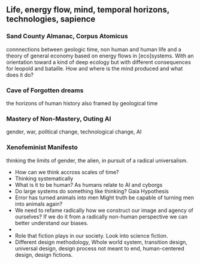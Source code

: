 ## Life, energy flow, mind, temporal horizons, technologies, sapience

### Sand County Almanac, Corpus Atomicus
connnections between geologic time, non human and human life and a theory of general economy based on energy flows in [eco]systems. With an orientation toward a kind of deep ecology but with different consequences for leopold and bataille. How and where is the mind produced and what does it do? 

### Cave of Forgotten dreams
the horizons of human history also framed by geological time

### Mastery of Non-Mastery, Outing AI
gender, war, political change, technological change, AI

### Xenofeminist Manifesto
thinking the limits of gender, the alien, in pursuit of a radical universalism.


- How can we think accross scales of time?
- Thinking systematically
- What is it to be human? As humans relate to AI and cyborgs
- Do large systems do something like thinking? Gaia Hypothesis
- Error has turned animals into men Might truth be capable of turning men into animals again?
- We need to refame radically how we construct our image and agency of ourselves? If we do it from a radically non-human perspective we can better understand our biases.
- 
- Role that fiction plays in our society. Look into science fiction.
- Different design methodology, Whole world system, transition design, universal design, design process not meant to end, human-centered design, design fictions.
